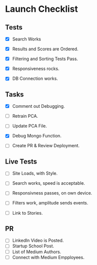 # Launch Checklist

## Tests
* [X] Search Works
* [X] Results and Scores are Ordered.
* [X] Filtering and Sorting Tests Pass.
* [X] Responsiveness rocks.
* [X] DB Connection works.


## Tasks
* [X] Comment out Debugging.
* [ ] Retrain PCA.
* [ ] Update PCA File.
* [X] Debug Mongo Function. 
* [ ] Create PR & Review Deployment.


## Live Tests
* [ ] Site Loads, with Style.
* [ ] Search works, speed is acceptable.
* [ ] Responsivness passes, on own device.
* [ ] Filters work, amplitude sends events.
* [ ] Link to Stories.


## PR 
* [ ] LinkedIn Video is Posted.
* [ ] Startup School Post.
* [ ] List of Medium Authors.
* [ ] Connect with Medium Empployees.
